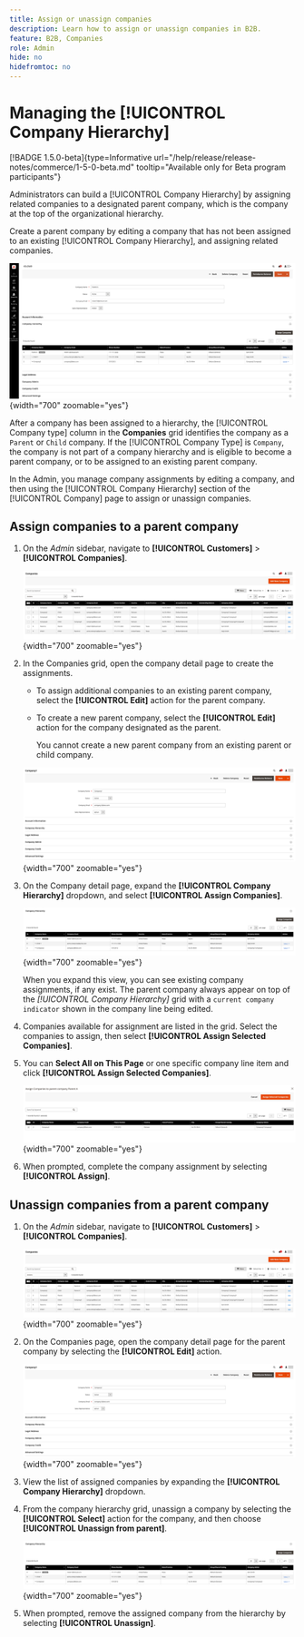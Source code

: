 ```yaml
---
title: Assign or unassign companies
description: Learn how to assign or unassign companies in B2B.
feature: B2B, Companies
role: Admin
hide: no
hidefromtoc: no
---
```


# Managing the [!UICONTROL Company Hierarchy]

[!BADGE 1.5.0-beta]{type=Informative url="/help/release/release-notes/commerce/1-5-0-beta.md" tooltip="Available only for Beta program participants"}

Administrators can build a [!UICONTROL Company Hierarchy] by assigning related companies to a designated parent company, which is the company at the top of the organizational hierarchy.

Create a parent company by editing a company that has not been assigned to an existing [!UICONTROL Company Hierarchy], and assigning related companies.

![Company Hierarchy Grid](./assets/company-detail-view.png){width="700" zoomable="yes"}

After a company has been assigned to a hierarchy, the [!UICONTROL Company type] column in the **Companies** grid identifies the company as  a `Parent` or  `Child` company.  If the [!UICONTROL Company Type] is `Company`, the company is not part of a company hierarchy and is eligible to become a parent company, or to be assigned to an existing parent company.

In the Admin, you manage company assignments by editing a company, and then using the [!UICONTROL Company Hierarchy] section of the [!UICONTROL Company] page to assign or unassign companies.

## Assign companies to a parent company

1. On the _Admin_ sidebar, navigate to **[!UICONTROL Customers]** > **[!UICONTROL Companies]**.

    ![Companies Grid](./assets/companies-grid-view.png){width="700" zoomable="yes"}

1. In the Companies grid, open the company detail page to create the assignments.

   - To assign additional companies to an existing parent company, select the **[!UICONTROL Edit]** action for the parent company.
   - To create a new parent company, select the **[!UICONTROL Edit]** action for the company designated as the parent.
   
     You cannot create a new parent company from an existing parent or child company.

    ![New Company](./assets/company-update.png){width="700" zoomable="yes"}

1. On the Company detail page, expand the **[!UICONTROL Company Hierarchy]** dropdown, and select **[!UICONTROL Assign Companies]**.

    ![New Company](./assets/company-hierarchy-grid.png){width="700" zoomable="yes"}

    When you expand this view, you can see existing company assignments, if any exist. The parent company always appear on top of the _[!UICONTROL Company Hierarchy]_ grid with a `current company indicator` shown in the company line being edited.

1. Companies available for assignment are listed in the grid. Select the companies to assign, then select **[!UICONTROL Assign Selected Companies]**.

1. You can **Select All on This Page** or one specific company line item and click **[!UICONTROL Assign Selected Companies]**.

    ![New Company](./assets/assign-selected-companies.png){width="700" zoomable="yes"}

1. When prompted, complete the company assignment by selecting **[!UICONTROL Assign]**.

## Unassign companies from a parent company

1. On the _Admin_ sidebar, navigate to **[!UICONTROL Customers]** > **[!UICONTROL Companies]**.

    ![Companies Grid](./assets/companies-grid-view.png){width="700" zoomable="yes"}

1. On the Companies page, open the company detail page for the parent company by selecting the **[!UICONTROL Edit]** action.

    ![New Company](./assets/company-update.png){width="700" zoomable="yes"}

1. View the list of assigned companies by expanding the **[!UICONTROL Company Hierarchy]** dropdown.

1. From the company hierarchy grid, unassign a company by selecting the **[!UICONTROL Select]** action for the company, and then choose **[!UICONTROL Unassign from parent]**.

    ![New Company](./assets/company-hierarchy-grid.png){width="700" zoomable="yes"}

1. When prompted, remove the assigned company from the hierarchy by selecting **[!UICONTROL Unassign]**.
